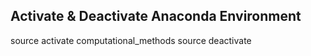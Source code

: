 
## Activate & Deactivate Anaconda Environment
source activate computational_methods
source deactivate